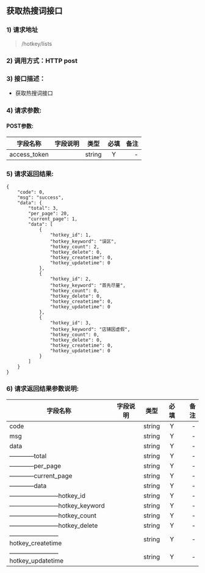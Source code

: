 

## 获取热搜词接口

### 1) 请求地址

> /hotkey/lists

### 2) 调用方式：HTTP post

### 3) 接口描述：

* 获取热搜词接口

### 4) 请求参数:


#### POST参数:
|字段名称       |字段说明         |类型            |必填            |备注     |
| -------------|:--------------:|:--------------:|:--------------:| ------:|
|access_token||string|Y|-|



### 5) 请求返回结果:

```
{
    "code": 0,
    "msg": "success",
    "data": {
        "total": 3,
        "per_page": 20,
        "current_page": 1,
        "data": [
            {
                "hotkey_id": 1,
                "hotkey_keyword": "误区",
                "hotkey_count": 2,
                "hotkey_delete": 0,
                "hotkey_createtime": 0,
                "hotkey_updatetime": 0
            },
            {
                "hotkey_id": 2,
                "hotkey_keyword": "首先尽量",
                "hotkey_count": 0,
                "hotkey_delete": 0,
                "hotkey_createtime": 0,
                "hotkey_updatetime": 0
            },
            {
                "hotkey_id": 3,
                "hotkey_keyword": "店铺因虚假",
                "hotkey_count": 0,
                "hotkey_delete": 0,
                "hotkey_createtime": 0,
                "hotkey_updatetime": 0
            }
        ]
    }
}
```


### 6) 请求返回结果参数说明:
|字段名称       |字段说明         |类型            |必填            |备注     |
| -------------|:--------------:|:--------------:|:--------------:| ------:|
|code||string|Y|-|
|msg||string|Y|-|
|data||string|Y|-|
|————total||string|Y|-|
|————per_page||string|Y|-|
|————current_page||string|Y|-|
|————data||string|Y|-|
|————————hotkey_id||string|Y|-|
|————————hotkey_keyword||string|Y|-|
|————————hotkey_count||string|Y|-|
|————————hotkey_delete||string|Y|-|
|————————hotkey_createtime||string|Y|-|
|————————hotkey_updatetime||string|Y|-|

